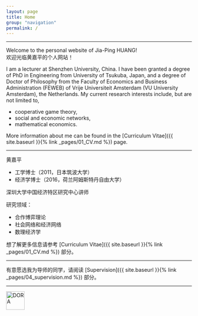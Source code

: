 ```yaml
---
layout: page
title: Home
group: "navigation"
permalink: /
---
```


---
Welcome to the personal website of Jia-Ping HUANG!   
欢迎光临黄嘉平的个人网站！

I am a lecturer at Shenzhen University, China. I have been granted a degree of PhD in Engineering from University of Tsukuba, Japan, and a degree of Doctor of Philosophy from the Faculty of Economics and Business Administration (FEWEB) of Vrije Universiteit Amsterdam (VU University Amsterdam), the Netherlands. My current research interests include, but are not limited to,
* cooperative game theory,   
* social and economic networks,   
* mathematical economics.   

More information about me can be found in the [Curriculum Vitae]({{ site.baseurl }}{% link _pages/01_CV.md %}) page.

---
黄嘉平   
  - 工学博士（2011，日本筑波大学）   
  - 经济学博士（2016，荷兰阿姆斯特丹自由大学）   


深圳大学中国经济特区研究中心讲师   

研究领域：   
  - 合作博弈理论   
  - 社会网络和经济网络   
  - 数理经济学   

想了解更多信息请参考 [Curriculum Vitae]({{ site.baseurl }}{% link _pages/01_CV.md %}) 部分。

---
有意愿选我为导师的同学，请阅读 [Supervision]({{ site.baseurl }}{% link _pages/04_supervision.md %}) 部分。


---

<a href="https://sfdora.org/"><img src="{{ site.baseurl }}{% link /assets/img/Dorabadge1.png %}" alt="DORA" title="DORA" height="50" /></a>
